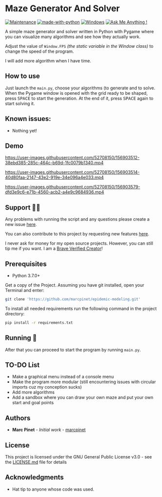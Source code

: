 # Maze Generator And Solver

[![Maintenance](https://img.shields.io/badge/Maintained%3F-yes-green.svg)](https://GitHub.com/Naereen/StrapDown.js/graphs/commit-activity) [![made-with-python](https://img.shields.io/badge/Made%20with-Python-1f425f.svg)](https://www.python.org/) [![Windows](https://svgshare.com/i/ZhY.svg)](https://svgshare.com/i/ZhY.svg) [![Ask Me Anything !](https://img.shields.io/badge/Ask%20me-anything-1abc9c.svg)](https://GitHub.com/Naereen/ama)

A simple maze generator and solver written in Python with Pygame where you can visualize many algorithms and see how they actually work.

Adjust the value of `Window.FPS` *(the static variable in the Window class)* to change the speed of the program.

I will add more algorithm when I have time.

## How to use

Just launch the `main.py`, choose your algorithms (to generate and to solve.
When the Pygame window is opened with the grid ready to be shaped, press <kbd>SPACE</kbd> to start the generation. At the end of it, press <kbd>SPACE</kbd> again to start solving it.

## Known issues:

<ul>
    <li>Nothing yet!</li>
</ul>

## Demo

https://user-images.githubusercontent.com/52708150/156903512-38ebd385-285c-464c-b69d-1fc0079b1340.mp4

https://user-images.githubusercontent.com/52708150/156903514-40d80faa-2147-43e2-919e-34e096a4e033.mp4

https://user-images.githubusercontent.com/52708150/156903579-dfd3e9c6-e71b-4560-acb2-a4e9c9684936.mp4

## Support 👨‍💻

Any problems with running the script and any questions please create a new issue [here](https://github.com/marcpinet/epidemic-modeling/issues/new?assignees=&labels=&template=bug_report.md&title=).

You can also contribute to this project by requesting new features [here](https://github.com/marcpinet/epidemic-modeling/new?assignees=&labels=&template=feature_request.md&title=).

I never ask for money for my open source projects. However, you can still tip me if you want.
I am a [Brave Verified Creator](https://i.imgur.com/fOUfdM5.png)!

## Prerequisites

* Python 3.7.0+

Get a copy of the Project. Assuming you have git installed, open your Terminal and enter:

```bash
git clone 'https://github.com/marcpinet/epidemic-modeling.git'
```

To install all needed requirements run the following command in the project directory:

```bash
pip install -r requirements.txt
```

## Running 🏃

After that you can proceed to start the program by running `main.py`.

## TO-DO List

<ul>
    <li>Make a graphical menu instead of a console menu</li>
    <li>Make the program more modular (still encountering issues with circular imports cuz my conception sucks)</li>
    <li>Add more algorithms</li>
    <li>Add a sandbox where you can draw your own maze and put your own start and goal points</li>
</ul>

## Authors

* **Marc Pinet** - *Initial work* - [marcpinet](https://github.com/marcpinet)

## License

This project is licensed under the GNU General Public License v3.0 - see the [LICENSE.md](LICENSE.md) file for details

## Acknowledgments

* Hat tip to anyone whose code was used.
